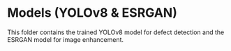 # Models (YOLOv8 & ESRGAN)

This folder contains the trained YOLOv8 model for defect detection and the ESRGAN model for image enhancement.
